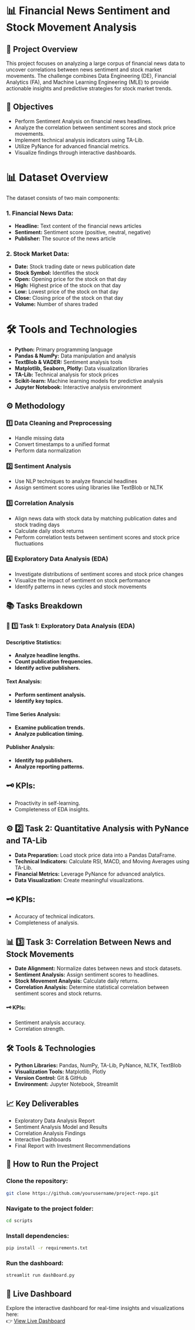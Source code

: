 # 📊 Financial News Sentiment and Stock Movement Analysis

## 🚀 Project Overview

This project focuses on analyzing a large corpus of financial news data to uncover correlations between news sentiment and stock market movements. The challenge combines Data Engineering (DE), Financial Analytics (FA), and Machine Learning Engineering (MLE) to provide actionable insights and predictive strategies for stock market trends.

## 🎯 Objectives

- Perform Sentiment Analysis on financial news headlines.
- Analyze the correlation between sentiment scores and stock price movements.
- Implement technical analysis indicators using TA-Lib.
- Utilize PyNance for advanced financial metrics.
- Visualize findings through interactive dashboards.
# 📊 Dataset Overview

The dataset consists of two main components:

### 1. Financial News Data:
- **Headline:** Text content of the financial news articles
- **Sentiment:** Sentiment score (positive, neutral, negative)
- **Publisher:** The source of the news article

### 2. Stock Market Data:
- **Date:** Stock trading date or news publication date
- **Stock Symbol:** Identifies the stock
- **Open:** Opening price for the stock on that day
- **High:** Highest price of the stock on that day
- **Low:** Lowest price of the stock on that day
- **Close:** Closing price of the stock on that day
- **Volume:** Number of shares traded
# 🛠️ Tools and Technologies

- **Python:** Primary programming language
- **Pandas & NumPy:** Data manipulation and analysis
- **TextBlob & VADER:** Sentiment analysis tools
- **Matplotlib, Seaborn, Plotly:** Data visualization libraries
- **TA-Lib:** Technical analysis for stock prices
- **Scikit-learn:** Machine learning models for predictive analysis
- **Jupyter Notebook:** Interactive analysis environment
## ⚙️ Methodology

### 1️⃣ Data Cleaning and Preprocessing
- Handle missing data
- Convert timestamps to a unified format
- Perform data normalization

### 2️⃣ Sentiment Analysis
- Use NLP techniques to analyze financial headlines
- Assign sentiment scores using libraries like TextBlob or NLTK

### 3️⃣ Correlation Analysis
- Align news data with stock data by matching publication dates and stock trading days
- Calculate daily stock returns
- Perform correlation tests between sentiment scores and stock price fluctuations

### 4️⃣ Exploratory Data Analysis (EDA)
- Investigate distributions of sentiment scores and stock price changes
- Visualize the impact of sentiment on stock performance
- Identify patterns in news cycles and stock movements

## 📚 Tasks Breakdown

### 📝 1️⃣ Task 1: Exploratory Data Analysis (EDA)

#### Descriptive Statistics:
- **Analyze headline lengths.**
- **Count publication frequencies.**
- **Identify active publishers.**

#### Text Analysis:
- **Perform sentiment analysis.**
- **Identify key topics.**

#### Time Series Analysis:
- **Examine publication trends.**
- **Analyze publication timing.**

#### Publisher Analysis:
- **Identify top publishers.**
- **Analyze reporting patterns.**

## 🗝️ KPIs:

- Proactivity in self-learning.
- Completeness of EDA insights.

## ⚙️ 2️⃣ Task 2: Quantitative Analysis with PyNance and TA-Lib

- **Data Preparation:** Load stock price data into a Pandas DataFrame.
- **Technical Indicators:** Calculate RSI, MACD, and Moving Averages using TA-Lib.
- **Financial Metrics:** Leverage PyNance for advanced analytics.
- **Data Visualization:** Create meaningful visualizations.

## 🗝️ KPIs:

- Accuracy of technical indicators.
- Completeness of analysis.



## 📊 3️⃣ Task 3: Correlation Between News and Stock Movements

- **Date Alignment:** Normalize dates between news and stock datasets.
- **Sentiment Analysis:** Assign sentiment scores to headlines.
- **Stock Movement Analysis:** Calculate daily returns.
- **Correlation Analysis:** Determine statistical correlation between sentiment scores and stock returns.

#### 🗝️ KPIs:
- Sentiment analysis accuracy.
- Correlation strength.



## 🛠️ Tools & Technologies

- **Python Libraries:** Pandas, NumPy, TA-Lib, PyNance, NLTK, TextBlob
- **Visualization Tools:** Matplotlib, Plotly
- **Version Control:** Git & GitHub
- **Environment:** Jupyter Notebook, Streamlit

## 📈 Key Deliverables

- Exploratory Data Analysis Report
- Sentiment Analysis Model and Results
- Correlation Analysis Findings
- Interactive Dashboards
- Final Report with Investment Recommendations

## 💼 How to Run the Project

### Clone the repository:

```bash
git clone https://github.com/yourusername/project-repo.git
```

### Navigate to the project folder:
```bash
cd scripts
```
### Install dependencies:
```bash
pip install -r requirements.txt
```
### Run the dashboard:
```bash
streamlit run dashBoard.py
```
## 🚀 Live Dashboard

Explore the interactive dashboard for real-time insights and visualizations here:  
👉 [View Live Dashboard](https://yourdashboardlink.com)
